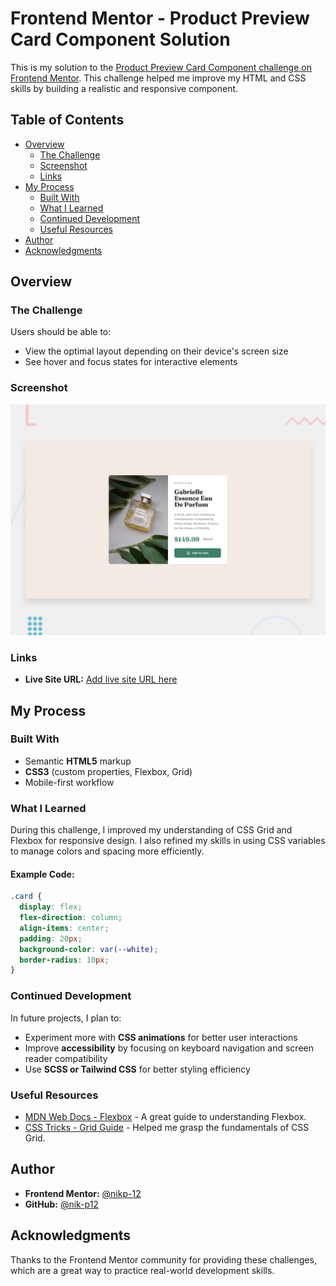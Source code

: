 # Frontend Mentor - Product Preview Card Component Solution

This is my solution to the [Product Preview Card Component challenge on Frontend Mentor](https://www.frontendmentor.io/challenges/product-preview-card-component-GO7UmttRfa). This challenge helped me improve my HTML and CSS skills by building a realistic and responsive component.

## Table of Contents

- [Overview](#overview)
  - [The Challenge](#the-challenge)
  - [Screenshot](#screenshot)
  - [Links](#links)
- [My Process](#my-process)
  - [Built With](#built-with)
  - [What I Learned](#what-i-learned)
  - [Continued Development](#continued-development)
  - [Useful Resources](#useful-resources)
- [Author](#author)
- [Acknowledgments](#acknowledgments)

## Overview

### The Challenge

Users should be able to:

- View the optimal layout depending on their device's screen size
- See hover and focus states for interactive elements

### Screenshot

![Product Preview Card Screenshot](./design/desktop-preview.jpg)


### Links

- **Live Site URL:** [Add live site URL here](https://product-preview-card-component-sepia.vercel.app/)

## My Process

### Built With

- Semantic **HTML5** markup
- **CSS3** (custom properties, Flexbox, Grid)
- Mobile-first workflow

### What I Learned

During this challenge, I improved my understanding of CSS Grid and Flexbox for responsive design. I also refined my skills in using CSS variables to manage colors and spacing more efficiently.

#### Example Code:
```css
.card {
  display: flex;
  flex-direction: column;
  align-items: center;
  padding: 20px;
  background-color: var(--white);
  border-radius: 10px;
}
```

### Continued Development

In future projects, I plan to:

- Experiment more with **CSS animations** for better user interactions
- Improve **accessibility** by focusing on keyboard navigation and screen reader compatibility
- Use **SCSS or Tailwind CSS** for better styling efficiency

### Useful Resources

- [MDN Web Docs - Flexbox](https://developer.mozilla.org/en-US/docs/Learn/CSS/CSS_layout/Flexbox) - A great guide to understanding Flexbox.
- [CSS Tricks - Grid Guide](https://css-tricks.com/snippets/css/complete-guide-grid/) - Helped me grasp the fundamentals of CSS Grid.

## Author

- **Frontend Mentor:** [@nikp-12](https://www.frontendmentor.io/profile/nik-p12)
- **GitHub:** [@nik-p12](https://github.com/nikp-12)

## Acknowledgments

Thanks to the Frontend Mentor community for providing these challenges, which are a great way to practice real-world development skills.


